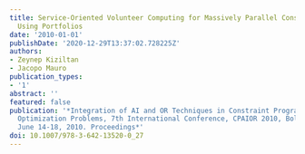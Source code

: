```yaml
---
title: Service-Oriented Volunteer Computing for Massively Parallel Constraint Solving
  Using Portfolios
date: '2010-01-01'
publishDate: '2020-12-29T13:37:02.728225Z'
authors:
- Zeynep Kiziltan
- Jacopo Mauro
publication_types:
- '1'
abstract: ''
featured: false
publication: '*Integration of AI and OR Techniques in Constraint Programming for Combinatorial
  Optimization Problems, 7th International Conference, CPAIOR 2010, Bologna, Italy,
  June 14-18, 2010. Proceedings*'
doi: 10.1007/978-3-642-13520-0_27
---
```


